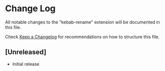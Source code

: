 # Change Log

All notable changes to the "kebab-rename" extension will be documented in this file.

Check [Keep a Changelog](http://keepachangelog.com/) for recommendations on how to structure this file.

## [Unreleased]

- Initial release